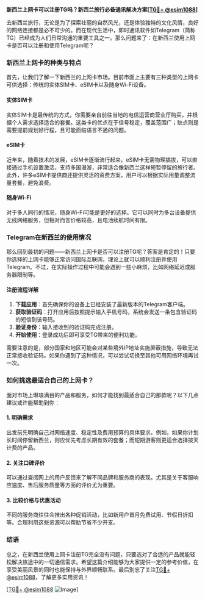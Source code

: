 **新西兰上网卡可以注册TG吗？新西兰旅行必备通讯解决方案[[TG💪+ @esim1088](https://t.me/s/esim1088)]**

去新西兰旅行，无论是为了探索壮丽的自然风光，还是体验独特的文化风情，良好的网络连接都是必不可少的。而在现代生活中，即时通讯软件如Telegram（简称TG）已经成为人们日常沟通的重要工具之一。那么问题来了：在新西兰使用上网卡是否可以注册和使用Telegram呢？

### 新西兰上网卡的种类与特点

首先，让我们了解一下新西兰的上网卡市场。目前市面上主要有三种类型的上网卡可供选择：传统的实体SIM卡、eSIM卡以及随身Wi-Fi设备。

#### 实体SIM卡
实体SIM卡是最传统的方式，你需要亲自前往当地的电信运营商营业厅购买，并根据个人需求选择适合的套餐。这类卡的优点在于信号稳定，覆盖范围广；缺点则是需要提前规划好行程，且可能面临语言不通的问题。

#### eSIM卡
近年来，随着技术的发展，eSIM卡逐渐流行起来。eSIM卡无需物理插拔，可以直接通过手机设置激活，支持多国漫游，非常适合像新西兰这样短暂停留的旅行者。此外，许多eSIM卡提供商还提供灵活的资费方案，用户可以根据实际用量调整流量套餐，避免浪费。

#### 随身Wi-Fi
对于多人同行的情况，随身Wi-Fi可能是更好的选择。它可以同时为多台设备提供无线网络服务，但相对而言价格较高，且电池续航时间有限。

### Telegram在新西兰的使用情况

那么回到最初的问题——新西兰上网卡是否可以注册TG呢？答案是肯定的！只要你选择的上网卡能够正常访问国际互联网，理论上就可以顺利注册并使用Telegram。不过，在实际操作过程中可能会遇到一些小麻烦，比如网络延迟或服务器限制等。

#### 注册流程详解
1. **下载应用**：首先确保你的设备上已经安装了最新版本的Telegram客户端。
2. **获取验证码**：打开应用后按照提示输入手机号码，系统会发送一条包含验证码的短信到该号码。
3. **验证身份**：输入接收到的验证码完成注册。
4. **开始使用**：登录成功后即可享受TG带来的便利功能。

需要注意的是，部分国家和地区可能会对某些境外IP地址实施屏蔽措施，导致无法正常接收验证码。如果你遇到了这种情况，可以尝试切换至其他可用网络环境再试一次。

### 如何挑选最适合自己的上网卡？

面对市场上琳琅满目的产品和服务，如何才能找到最适合自己的那款呢？以下几点建议或许能帮助到你：

#### 1. 明确需求
出发前先明确自己对网络速度、稳定性及费用预算的具体要求。例如，如果你计划长时间停留新西兰，则应优先考虑长期有效的套餐；而短期游客则更适合选择按天计费的产品。

#### 2. 关注口碑评价
可以通过查阅网上的用户反馈来了解不同品牌和服务商的表现。尤其是关于客服响应速度、售后服务质量等方面的评价尤为重要。

#### 3. 比较价格与优惠活动
不同的服务商往往会推出各种促销活动，比如新用户首月免费试用、节假日折扣等。合理利用这些资源可以帮助节省不少开支。

### 结语

总之，在新西兰使用上网卡注册TG完全没有问题，只要选对了合适的产品就能轻松解决旅途中的一切通信需求。希望这篇介绍能够为大家提供一定的参考价值，在享受美丽风景的同时也能保持与外界顺畅联系。最后别忘了关注[TG💪+ @esim1088](https://t.me/s/esim1088)，了解更多实用资讯！

[[TG💪+ @esim1088](https://t.me/s/esim1088) ![Image](https://i.postimg.cc/4NQfJmqS/Snipaste-2025-05-13-00-14-12.png)]